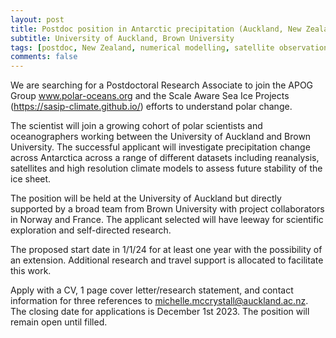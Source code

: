 ```yaml
---
layout: post
title: Postdoc position in Antarctic precipitation (Auckland, New Zealand)
subtitle: University of Auckland, Brown University
tags: [postdoc, New Zealand, numerical modelling, satellite observations, Antarctica, ice sheet]
comments: false
---
```

We are searching for a Postdoctoral Research Associate to join the APOG Group www.polar-oceans.org  and the Scale Aware Sea Ice Projects (https://sasip-climate.github.io/) efforts to understand polar change.

 

The scientist will join a growing cohort of polar scientists and oceanographers working between the University of Auckland and Brown University. The successful applicant will investigate precipitation change across Antarctica across a range of different datasets including reanalysis, satellites and high resolution climate models to assess future stability of the ice sheet.

 

The position will be held at the University of Auckland but directly supported by a broad team from Brown University with project collaborators in Norway and France. The applicant selected will have leeway for scientific exploration and self-directed research.

 

The proposed start date in 1/1/24 for at least one year with the possibility of an extension. Additional research and travel support is allocated to facilitate this work.

 

Apply with a CV, 1 page cover letter/research statement, and contact information for three references to michelle.mccrystall@auckland.ac.nz.  The closing date for applications is December 1st 2023. The position will remain open until filled. 

